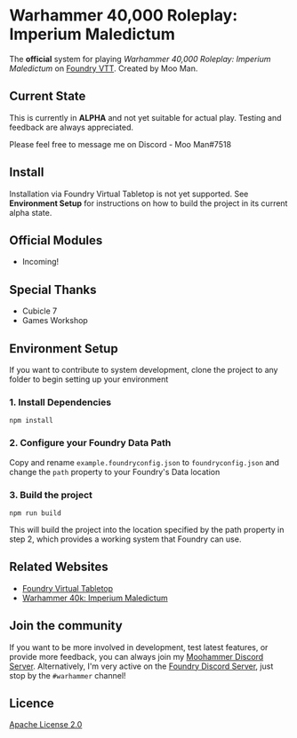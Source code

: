 # Warhammer 40,000 Roleplay: Imperium Maledictum
The **official** system for playing *Warhammer 40,000 Roleplay: Imperium Maledictum* on [Foundry VTT](https://foundryvtt.com/). Created by Moo Man.

<!-- ![](https://img.shields.io/github/v/release/moo-man/ImpMal-FoundryVTT?label=Latest%20Version)
![](https://img.shields.io/github/downloads/moo-man/ImpMal-FoundryVTT/latest/impmal.zip?label=Downloads%20%28Latest%20Version%29)
![](https://img.shields.io/badge/FoundryVTT%20Compatibility-V10-orange) -->

## Current State
This is currently in **ALPHA** and not yet suitable for actual play. Testing and feedback are always appreciated. 

Please feel free to message me on Discord - Moo Man#7518

## Install
<!-- 1. Go to the setup page and choose **Game Systems**.
2. Click the **Install System** button, find Imperium Maledictum in the search feature, and click install
3. Create a Game World using the Imperium Maledictum system. -->

Installation via Foundry Virtual Tabletop is not yet supported. See **Environment Setup** for instructions on how to build the project in its current alpha state.


## Official Modules
- Incoming!

## Special Thanks
- Cubicle 7
- Games Workshop

## Environment Setup

If you want to contribute to system development, clone the project to any folder to begin setting up your environment

### 1. Install Dependencies

```
npm install
```
### 2. Configure your Foundry Data Path

Copy and rename `example.foundryconfig.json` to `foundryconfig.json` and change the `path` property to your Foundry's Data location

### 3. Build the project

```
npm run build
```
This will build the project into the location specified by the path property in step 2, which provides a working system that Foundry can use.

## Related Websites
- [Foundry Virtual Tabletop](https://foundryvtt.com)
- [Warhammer 40k: Imperium Maledictum](https://www.cubicle7games.com/product-category/warhammer-40k/)

<!-- ## Have an issue?
Use the Bug Reporter (found in the settings sidebar tab within Foundry) to report any bugs or issues. Alternatively, you can submit an issue your self on the [issues page](https://github.com/moo-man/WrathAndGlory-FoundryVTT/issues). -->

## Join the community
If you want to be more involved in development, test latest features, or provide more feedback, you can always join my [Moohammer Discord Server](https://discord.gg/GrMcdeDHh8). Alternatively, I'm very active on the [Foundry Discord Server](https://discord.gg/foundryvtt), just stop by the `#warhammer` channel!

## Licence
[Apache License 2.0](https://choosealicense.com/licenses/apache-2.0/)

